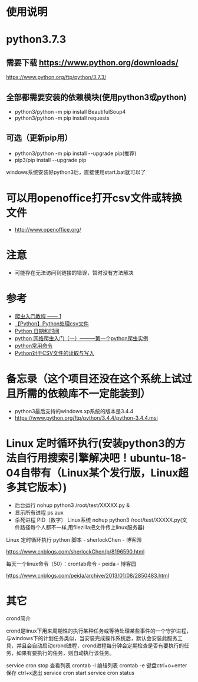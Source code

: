 使用说明
==========
# python3.7.3
## 需要下载 https://www.python.org/downloads/
https://www.python.org/ftp/python/3.7.3/

## 全部都需要安装的依赖模块(使用python3或python)
* python3/python -m pip install BeautifulSoup4
* python3/python -m pip install requests
## 可选（更新pip用）
* python3/python -m pip install --upgrade pip(推荐)
* pip3/pip install --upgrade pip

windows系统安装好python3后，直接使用start.bat就可以了

# 可以用openoffice打开csv文件或转换文件
* http://www.openoffice.org/

# 注意
* 可能存在无法访问到链接的错误，暂时没有方法解决

# 参考
* [爬虫入门教程 —— 1](https://blog.csdn.net/redpintings/article/details/79916679)
* [【Python】Python处理csv文件](https://www.cnblogs.com/yanglang/p/7126660.html)
* [Python 日期和时间](https://www.runoob.com/python/python-date-time.html)
* [python 网络爬虫入门（一）———第一个python爬虫实例](https://blog.csdn.net/Bo_wen_/article/details/50868339)
* [python常用命令](https://blog.csdn.net/weixin_39875181/article/details/78695264)
* [Python对于CSV文件的读取与写入](https://www.cnblogs.com/unnameable/p/7366437.html )

# 备忘录（这个项目还没在这个系统上试过且所需的依赖库不一定能装到）
* python3最后支持的windows xp系统的版本是3.4.4
* https://www.python.org/ftp/python/3.4.4/python-3.4.4.msi

# Linux 定时循环执行(安装python3的方法自行用搜索引擎解决吧！ubuntu-18-04自带有（Linux某个发行版，Linux超多其它版本）)
* 后台运行 nohup python3 /root/test/XXXXX.py &
* 显示所有进程 ps aux
* 杀死进程 PID（数字）
Linux系统 nohup python3 /root/test/XXXXX.py(文件路径每个人都不一样,用filezilla把文件传上linux服务器)

Linux 定时循环执行 python 脚本 - sherlockChen - 博客园

https://www.cnblogs.com/sherlockChen/p/8196590.html

每天一个linux命令（50）：crontab命令 - peida - 博客园

https://www.cnblogs.com/peida/archive/2013/01/08/2850483.html

# 其它
crond简介

crond是linux下用来周期性的执行某种任务或等待处理某些事件的一个守护进程，与windows下的计划任务类似，当安装完成操作系统后，默认会安装此服务工具，并且会自动启动crond进程，crond进程每分钟会定期检查是否有要执行的任务，如果有要执行的任务，则自动执行该任务。

service cron stop
查看列表 crontab -l 
编辑列表 crontab -e 键盘ctrl+o+enter保存 ctrl+x退出
service cron start
service cron status



